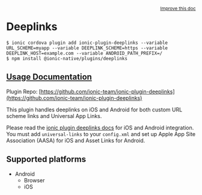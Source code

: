 <a style="float:right;font-size:12px;" href="http://github.com/danielsogl/awesome-cordova-plugins/edit/master/src/@awesome-cordova-plugins/plugins/deeplinks/index.ts#L28">
  Improve this doc
</a>

# Deeplinks

```
$ ionic cordova plugin add ionic-plugin-deeplinks --variable URL_SCHEME=myapp --variable DEEPLINK_SCHEME=https --variable DEEPLINK_HOST=example.com --variable ANDROID_PATH_PREFIX=/
$ npm install @ionic-native/plugins/deeplinks
```

## [Usage Documentation](https://ionicframework.com/docs/native/deeplinks/)

Plugin Repo: [https://github.com/ionic-team/ionic-plugin-deeplinks](https://github.com/ionic-team/ionic-plugin-deeplinks)

This plugin handles deeplinks on iOS and Android for both custom URL scheme links
and Universal App Links.

Please read the [ionic plugin deeplinks docs](https://github.com/ionic-team/ionic-plugin-deeplinks) for iOS and Android integration.
You must add `universal-links` to your `config.xml` and set up Apple App Site Association (AASA) for iOS and Asset Links for Android.

## Supported platforms

- Android
  - Browser
  - iOS
  


